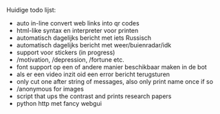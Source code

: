 Huidige todo lijst:
- auto in-line convert web links into qr codes
- html-like syntax en interpreter voor printen
- automatisch dagelijks bericht met iets Russisch
- automatisch dagelijks bericht met weer/buienradar/idk
- support voor stickers (in progress)
- /motivation, /depression, /fortune etc.
- font support op een of andere manier beschikbaar maken in de bot
- als er een video inzit oid een error bericht terugsturen
- only cut one after string of messages, also only print name once if so
- /anonymous for images
- script that ups the contrast and prints research papers
- python http met fancy webgui